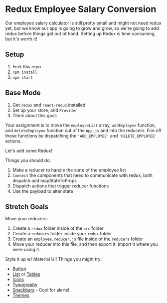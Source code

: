 # Redux Employee Salary Conversion

Our employee salary calculator is still pretty small and might not need redux yet, but we know our app is going to grow and grow, so we're going to add redux before things get out of hand. Setting up Redux is time consuming, but it's worth it!

## Setup
1. Fork this repo
2. `npm install`
3. `npm start`

## Base Mode 

1. Get `redux` and `react-redux` installed
2. Set up your store, and `Provider`
3. Think about this goal:

Your assignment is to move the `employeeList` array, `addEmployee` function, and `deleteEmployee` function out of the `App.js` and into the reducers. Fire off those functions by dispatching the `'ADD_EMPLOYEE'` and `'DELETE_EMPLOYEE'` actions.

Let's add some Redux!



Things you should do:
1. Make a reducer to handle the state of the employee list 
2. `Connect` the components that need to communicate with redux, both dispatch and mapStateToProps
3. Dispatch actions that trigger reducer functions
4. Use the payload to alter state


## Stretch Goals

Move your reducers:

1. Create a `redux` folder inside of the `src` folder
2. Create a `reducers` folder inside your `redux` folder
3. Create an `employee.reducer.js` file inside of the `reducers` folder
4. Move your reducer into this file, and then export it. Import it where you were using it.



Style it up w/ Material UI!  Things you might try:

- [Button](https://material-ui.com/demos/buttons/)
- [List](https://material-ui.com/demos/lists/) or [Tables](https://material-ui.com/demos/tables/)
- [Icons](https://material-ui.com/style/icons/)
- [Typography](https://material-ui.com/style/typography/)
- [Snackbars](https://material-ui.com/demos/snackbars/) - Cool for alerts! 
- [Themes](https://material-ui.com/customization/themes/)
